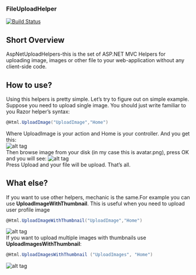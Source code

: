 ### FileUploadHelper
[![Build Status](https://dev.azure.com/arturstylus/FileUploadHelper/_apis/build/status/ArturLavrov.FileUploadHelper?branchName=master)](https://dev.azure.com/arturstylus/FileUploadHelper/_build/latest?definitionId=1?branchName=master)

## Short Overview
AspNetUploadHelpers-this is the set of ASP.NET MVC Helpers for uploading image, images or other file to your web-application 
without any client-side code.

## How to use?
Using this helpers is pretty simple. Let’s try to figure out on simple example.
Suppose you need to upload single image. You should just write familiar to you Razor helper’s syntax:
```c#
@Html.UploadImage("UploadImage","Home")
```
Where UploadImage is your action and Home is your controller.
And you get this:<br>
![alt tag](https://s8.postimg.org/c4whbsoyd/Upload_Image.png)<br>
Then browse image from your disk (in my case this is avatar.png), press OK and you will see:
![alt tag](https://s8.postimg.org/kycbl1kxx/Upload_Image_Action.png)<br>
Press Upload and your file will be upload. That’s all.
## What else?
If you want to use other helpers, mechanic is the same.For example you can use **UploadImageWithThumbnail**. This is useful when you need to upload user profile image
```c#
@Html.UploadImageWithThumbnail("UploadImage","Home")
```
![alt tag](https://s7.postimg.org/tv81tz7uz/Upload_Avatar.png)<br>
If you want to upload multiple images with thumbnails use **UploadImagesWithThumbnail**:
```c#
@Html.UploadImagesWithThumbnail ("UploadImages", "Home")
```
![alt tag](https://s7.postimg.org/3oz75yuvv/Upload_Images.png)<br>
